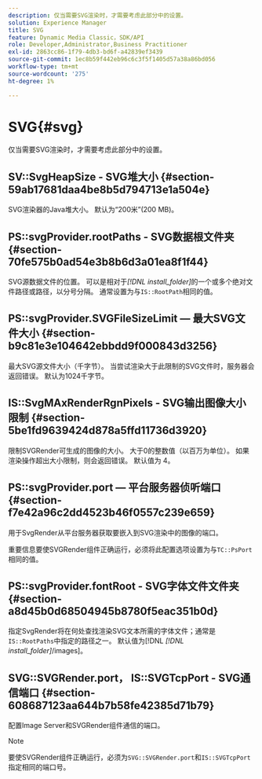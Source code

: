 ```yaml
---
description: 仅当需要SVG渲染时，才需要考虑此部分中的设置。
solution: Experience Manager
title: SVG
feature: Dynamic Media Classic，SDK/API
role: Developer,Administrator,Business Practitioner
exl-id: 2863cc86-1f79-4db3-bd6f-a42839ef3439
source-git-commit: 1ec8b59f442eb96c6c3f5f1405d57a38a86bd056
workflow-type: tm+mt
source-wordcount: '275'
ht-degree: 1%

---
```


# SVG{#svg}

仅当需要SVG渲染时，才需要考虑此部分中的设置。

## SV::SvgHeapSize - SVG堆大小 {#section-59ab17681daa4be8b5d794713e1a504e}

SVG渲染器的Java堆大小。 默认为“200米”(200 MB)。

## PS::svgProvider.rootPaths - SVG数据根文件夹 {#section-70fe575b0ad54e3b8b6d3a01ea8f1f44}

SVG源数据文件的位置。 可以是相对于&#x200B;*[!DNL install_folder]*&#x200B;的一个或多个绝对文件路径或路径，以分号分隔。 通常设置为与`IS::RootPath`相同的值。

## PS::svgProvider.SVGFileSizeLimit — 最大SVG文件大小 {#section-b9c81e3e104642ebbdd9f000843d3256}

最大SVG源文件大小（千字节）。 当尝试渲染大于此限制的SVG文件时，服务器会返回错误。 默认为1024千字节。

## IS::SvgMAxRenderRgnPixels - SVG输出图像大小限制 {#section-5be1fd9639424d878a5ffd11736d3920}

限制SVGRender可生成的图像的大小。 大于0的整数值（以百万为单位）。 如果渲染操作超出大小限制，则会返回错误。 默认值为 4。

## PS::svgProvider.port — 平台服务器侦听端口 {#section-f7e42a96c2dd4523b46f0557c239e659}

用于SvgRender从平台服务器获取要嵌入到SVG渲染中的图像的端口。

重要信息要使SVGRender组件正确运行，必须将此配置选项设置为与`TC::PsPort`相同的值。

## PS::svgProvider.fontRoot - SVG字体文件文件夹 {#section-a8d45b0d68504945b8780f5eac351b0d}

指定SvgRender将在何处查找渲染SVG文本所需的字体文件；通常是`IS::RootPaths`中指定的路径之一。 默认值为[!DNL *[!DNL install_folder]*/images]。

## SVG::SVGRender.port， IS::SVGTcpPort - SVG通信端口 {#section-608687123aa644b7b58fe42385d71b79}

配置Image Server和SVGRender组件通信的端口。

>[!NOTE]
>
>要使SVGRender组件正确运行，必须为`SVG::SVGRender.port`和`IS::SVGTcpPort`指定相同的端口号。
